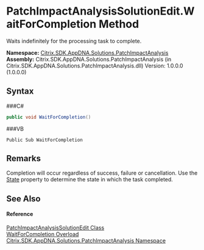 # PatchImpactAnalysisSolutionEdit.WaitForCompletion Method 
 

Waits indefinitely for the processing task to complete.

**Namespace:**&nbsp;<a href="N_Citrix_SDK_AppDNA_Solutions_PatchImpactAnalysis">Citrix.SDK.AppDNA.Solutions.PatchImpactAnalysis</a><br />**Assembly:**&nbsp;Citrix.SDK.AppDNA.Solutions.PatchImpactAnalysis (in Citrix.SDK.AppDNA.Solutions.PatchImpactAnalysis.dll) Version: 1.0.0.0 (1.0.0.0)

## Syntax

###C#
```csharp
public void WaitForCompletion()
```

###VB
```vbnet
Public Sub WaitForCompletion
```


## Remarks
Completion will occur regardless of success, failure or cancellation. Use the <a href="P_Citrix_SDK_AppDNA_Solutions_PatchImpactAnalysis_PatchImpactAnalysisSolutionEdit_State">State</a> property to determine the state in which the task completed.

## See Also


#### Reference
<a href="T_Citrix_SDK_AppDNA_Solutions_PatchImpactAnalysis_PatchImpactAnalysisSolutionEdit">PatchImpactAnalysisSolutionEdit Class</a><br /><a href="Overload_Citrix_SDK_AppDNA_Solutions_PatchImpactAnalysis_PatchImpactAnalysisSolutionEdit_WaitForCompletion">WaitForCompletion Overload</a><br /><a href="N_Citrix_SDK_AppDNA_Solutions_PatchImpactAnalysis">Citrix.SDK.AppDNA.Solutions.PatchImpactAnalysis Namespace</a><br />